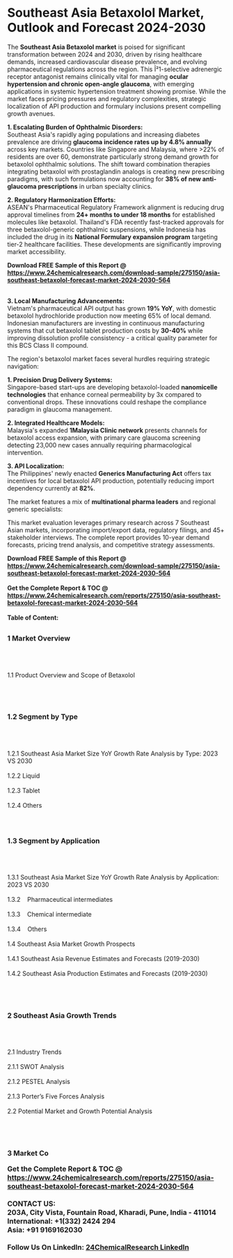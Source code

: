 <h1>Southeast Asia Betaxolol Market, Outlook and Forecast 2024-2030</h1><p>The <strong>Southeast Asia Betaxolol market</strong> is poised for significant transformation between 2024 and 2030, driven by rising healthcare demands, increased cardiovascular disease prevalence, and evolving pharmaceutical regulations across the region. This Î²1-selective adrenergic receptor antagonist remains clinically vital for managing <strong>ocular hypertension and chronic open-angle glaucoma</strong>, with emerging applications in systemic hypertension treatment showing promise. While the market faces pricing pressures and regulatory complexities, strategic localization of API production and formulary inclusions present compelling growth avenues.</p><p><strong>1. Escalating Burden of Ophthalmic Disorders:</strong><br>
Southeast Asia's rapidly aging populations and increasing diabetes prevalence are driving <strong>glaucoma incidence rates up by 4.8% annually</strong> across key markets. Countries like Singapore and Malaysia, where &gt;22% of residents are over 60, demonstrate particularly strong demand growth for betaxolol ophthalmic solutions. The shift toward combination therapies integrating betaxolol with prostaglandin analogs is creating new prescribing paradigms, with such formulations now accounting for <strong>38% of new anti-glaucoma prescriptions</strong> in urban specialty clinics.</p><p><strong>2. Regulatory Harmonization Efforts:</strong><br>
ASEAN's Pharmaceutical Regulatory Framework alignment is reducing drug approval timelines from <strong>24+ months to under 18 months</strong> for established molecules like betaxolol. Thailand's FDA recently fast-tracked approvals for three betaxolol-generic ophthalmic suspensions, while Indonesia has included the drug in its <strong>National Formulary expansion program</strong> targeting tier-2 healthcare facilities. These developments are significantly improving market accessibility.</p><div><b>Download FREE Sample of this Report @ 
            <a href="https://www.24chemicalresearch.com/download-sample/275150/asia-southeast-betaxolol-forecast-market-2024-2030-564">
            https://www.24chemicalresearch.com/download-sample/275150/asia-southeast-betaxolol-forecast-market-2024-2030-564</a></b></div><br><p><strong>3. Local Manufacturing Advancements:</strong><br>
Vietnam's pharmaceutical API output has grown <strong>19% YoY</strong>, with domestic betaxolol hydrochloride production now meeting 65% of local demand. Indonesian manufacturers are investing in continuous manufacturing systems that cut betaxolol tablet production costs by <strong>30-40%</strong> while improving dissolution profile consistency - a critical quality parameter for this BCS Class II compound.</p><p>The region's betaxolol market faces several hurdles requiring strategic navigation:</p><p><strong>1. Precision Drug Delivery Systems:</strong><br>
Singapore-based start-ups are developing betaxolol-loaded <strong>nanomicelle technologies</strong> that enhance corneal permeability by 3x compared to conventional drops. These innovations could reshape the compliance paradigm in glaucoma management.</p><p><strong>2. Integrated Healthcare Models:</strong><br>
Malaysia's expanded <strong>1Malaysia Clinic network</strong> presents channels for betaxolol access expansion, with primary care glaucoma screening detecting 23,000 new cases annually requiring pharmacological intervention.</p><p><strong>3. API Localization:</strong><br>
The Philippines' newly enacted <strong>Generics Manufacturing Act</strong> offers tax incentives for local betaxolol API production, potentially reducing import dependency currently at <strong>82%</strong>.</p><p>The market features a mix of <strong>multinational pharma leaders</strong> and regional generic specialists:</p><p>This market evaluation leverages primary research across 7 Southeast Asian markets, incorporating import/export data, regulatory filings, and 45+ stakeholder interviews. The complete report provides 10-year demand forecasts, pricing trend analysis, and competitive strategy assessments.</p><div><b>Download FREE Sample of this Report @ 
            <a href="https://www.24chemicalresearch.com/download-sample/275150/asia-southeast-betaxolol-forecast-market-2024-2030-564">
            https://www.24chemicalresearch.com/download-sample/275150/asia-southeast-betaxolol-forecast-market-2024-2030-564</a></b></div><br><div><b>Get the Complete Report & TOC @ 
            <a href="https://www.24chemicalresearch.com/reports/275150/asia-southeast-betaxolol-forecast-market-2024-2030-564">
            https://www.24chemicalresearch.com/reports/275150/asia-southeast-betaxolol-forecast-market-2024-2030-564</a></b></div><br>
            <b>Table of Content:</b><p><h2><span style="font-size:16px"><strong>1 Market Overview&nbsp;&nbsp; &nbsp;</strong></span></h2><br />
<br />
<p>1.1 Product Overview and Scope of Betaxolol&nbsp;</p><br />
<br />
<h2><strong><span style="font-size:16px">1.2 Segment by Type&nbsp;&nbsp; &nbsp;</span></strong></h2><br />
<br />
<p>1.2.1 Southeast Asia Market Size YoY Growth Rate Analysis by Type: 2023 VS 2030&nbsp;&nbsp; &nbsp;<br /><br />
1.2.2 Liquid&nbsp;&nbsp; &nbsp;<br /><br />
1.2.3 Tablet<br /><br />
1.2.4 Others<br /><br />
<br />
<h2><span style="font-size:16px"><strong>1.3 Segment by Application&nbsp;&nbsp;</strong></span></h2><br />
<br />
<p>1.3.1 Southeast Asia Market Size YoY Growth Rate Analysis by Application: 2023 VS 2030&nbsp;&nbsp; &nbsp;<br /><br />
1.3.2&nbsp;&nbsp; &nbsp;Pharmaceutical intermediates<br /><br />
1.3.3&nbsp;&nbsp; &nbsp;Chemical intermediate<br /><br />
1.3.4&nbsp;&nbsp; &nbsp;Others<br /><br />
1.4 Southeast Asia Market Growth Prospects&nbsp;&nbsp; &nbsp;<br /><br />
1.4.1 Southeast Asia Revenue Estimates and Forecasts (2019-2030)&nbsp;&nbsp; &nbsp;<br /><br />
1.4.2 Southeast Asia Production Estimates and Forecasts (2019-2030)&nbsp;&nbsp;</p><br />
<br />
<h2><span style="font-size:16px"><strong>2 Southeast Asia Growth Trends&nbsp;&nbsp; &nbsp;</strong></span></h2><br />
<br />
<p>2.1 Industry Trends&nbsp;&nbsp; &nbsp;<br /><br />
2.1.1 SWOT Analysis&nbsp;&nbsp; &nbsp;<br /><br />
2.1.2 PESTEL Analysis&nbsp;&nbsp; &nbsp;<br /><br />
2.1.3 Porter&rsquo;s Five Forces Analysis&nbsp;&nbsp; &nbsp;<br /><br />
2.2 Potential Market and Growth Potential Analysis&nbsp;&nbsp; &nbsp;</p><br />
<br />
<h2><span style="font-size:16px"><strong>3 Market Co</p><div><b>Get the Complete Report & TOC @ 
            <a href="https://www.24chemicalresearch.com/reports/275150/asia-southeast-betaxolol-forecast-market-2024-2030-564">
            https://www.24chemicalresearch.com/reports/275150/asia-southeast-betaxolol-forecast-market-2024-2030-564</a></b></div><br><b>CONTACT US:</b><br>
            203A, City Vista, Fountain Road, Kharadi, Pune, India - 411014<br>
            International: +1(332) 2424 294<br>
            Asia: +91 9169162030 <br><br>
            Follow Us On LinkedIn: <a href="https://www.linkedin.com/company/24chemicalresearch/">24ChemicalResearch LinkedIn</a>
